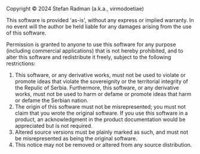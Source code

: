 Copyright © 2024 Stefan Radman (a.k.a., virmodoetiae)

This software is provided 'as-is', without any express or implied warranty.
In no event will the author be held liable for any damages arising from the use
of this software.

Permission is granted to anyone to use this software for any purpose (including
commercial applications) that is not hereby prohibited, and to alter this
software and redistribute it freely, subject to the following restrictions:

1. This software, or any derivative works, must not be used to violate or
   promote ideas that violate the sovereignity or the territorial integrity of
   the Repulic of Serbia. Furthermore, this software, or any derivative works,
   must not be used to harm or defame or promote ideas that harm or defame the
   Serbian nation.
2. The origin of this software must not be misrepresented; you must not claim
   that you wrote the original software. If you use this software in a product,
   an acknowledgment in the product documentation would be appreciated but is
   not required.
3. Altered source versions must be plainly marked as such, and must not be
   misrepresented as being the original software.
4. This notice may not be removed or altered from any source distribution.
